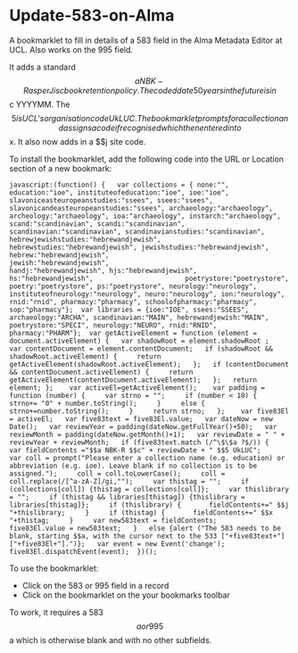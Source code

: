 # Update-583-on-Alma
A bookmarklet to fill in details of a 583 field in the Alma Metadata Editor at UCL. Also works on the 995 field.

It adds a standard $$a NBK-R as per Jisc book retention policy. The coded date 50 years in the future is in $$c YYYYMM. The $$5 is UCL's organisation code UkLUC. The bookmarklet prompts for a collection and assigns a code if recognised which then entered into $$x. It also now adds in a $$j site code.

To install the bookmarklet, add the following code into the URL or Location section of a new bookmark:

```javascript:(function() {   var collections = { none:"",                       education:"ioe", instituteofeducation:"ioe", ioe:"ioe", slavoniceasteuropeanstudies:"ssees", ssees:"ssees", slavonicandeasteuropeanstudies:"ssees", archaeology:"archaeology", archeology:"archaeology", ioa:"archaeology", instarch:"archaeology", scand:"scandinavian", scandi:"scandinavian", scandinavian:"scandinavian", scandinavianstudies:"scandinavian", hebrewjewishstudies:"hebrewandjewish", hebrewstudies:"hebrewandjewish", jewishstudies:"hebrewandjewish", hebrew:"hebrewandjewish",                       jewish:"hebrewandjewish",                       handj:"hebrewandjewish", hjs:"hebrewandjewish",                       hs:"hebrewandjewish",                       poetrystore:"poetrystore",                       poetry:"poetrystore", ps:"poetrystore", neurology:"neurology", instituteofneurology:"neurology", neuro:"neurology", ion:"neurology", rnid:"rnid", pharmacy:"pharmacy", schoolofpharmacy:"pharmacy", sop:"pharmacy"};  var libraries = {ioe:"IOE", ssees:"SSEES", archaeology:"ARCHA", scandinavian:"MAIN", hebrewandjewish:"MAIN", poetrystore:"SPECI", neurology:"NEURO", rnid:"RNID", pharmacy:"PHARM"};  var getActiveElement = function (element = document.activeElement) {   var shadowRoot = element.shadowRoot ;   var contentDocument = element.contentDocument;   if (shadowRoot && shadowRoot.activeElement) {     return getActiveElement(shadowRoot.activeElement);   };   if (contentDocument && contentDocument.activeElement) {     return getActiveElement(contentDocument.activeElement);   };   return element; };    var activeEl=getActiveElement();    var padding = function (number) {     var strno = "";     if (number < 10) {       strno+= "0" + number.toString();     }     else {       strno+=number.toString();     }     return strno;   };    var five83El = activeEl;   var five83text = five83El.value;   var dateNow = new Date();   var reviewYear = padding(dateNow.getFullYear()+50);   var reviewMonth = padding(dateNow.getMonth()+1);   var reviewDate = " " + reviewYear + reviewMonth;   if (five83text.match (/^\$\$a ?$/)) {     var fieldContents ="$$a NBK-R $$c" + reviewDate + " $$5 UkLUC";     var coll = prompt("Please enter a collection name (e.g. education) or abbreviation (e.g. ioe). Leave blank if no collection is to be assigned.");     coll = coll.toLowerCase();     coll = coll.replace(/[^a-zA-Z]/gi,"");     var thistag = "";     if (collections[coll]) {thistag = collections[coll]};     var thislibrary = "";     if (thistag && libraries[thistag]) {thislibrary = libraries[thistag]};     if (thislibrary) {       fieldContents+=" $$j "+thislibrary;     }     if (thistag) {       fieldContents+=" $$x "+thistag;     }     var new583text = fieldContents;     five83El.value = new583text;   }   else {alert ("The 583 needs to be blank, starting $$a, with the cursor next to the 533 ["+five83text+"]["+five83El+"].")};   var event = new Event('change');   five83El.dispatchEvent(event);  })();```

To use the bookmarklet:

* Click on the 583 or 995 field in a record
* Click on the bookmarklet on the your bookmarks toolbar

To work, it requires a 583$$a or 995$$a  which is otherwise blank and with no other subfields.
